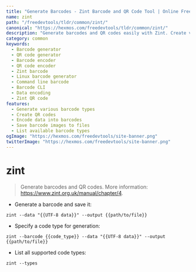 ```yaml
---
title: "Generate Barcodes - Zint Barcode and QR Code Tool | Online Free DevTools by Hexmos"
name: zint
path: "/freedevtools/tldr/common/zint/"
canonical: "https://hexmos.com/freedevtools/tldr/common/zint/"
description: "Generate barcodes and QR codes easily with Zint. Create various barcode types for diverse applications. Free online tool, no registration required."
category: common
keywords:
  - Barcode generator
  - QR code generator
  - Barcode encoder
  - QR code encoder
  - Zint barcode
  - Linux barcode generator
  - Command line barcode
  - Barcode CLI
  - Data encoding
  - Zint QR code
features:
  - Generate various barcode types
  - Create QR codes
  - Encode data into barcodes
  - Save barcode images to files
  - List available barcode types
ogImage: "https://hexmos.com/freedevtools/site-banner.png"
twitterImage: "https://hexmos.com/freedevtools/site-banner.png"
---
```


# zint

> Generate barcodes and QR codes.
> More information: <https://www.zint.org.uk/manual/chapter/4>.

- Generate a barcode and save it:

`zint --data "{{UTF-8 data}}" --output {{path/to/file}}`

- Specify a code type for generation:

`zint --barcode {{code_type}} --data "{{UTF-8 data}}" --output {{path/to/file}}`

- List all supported code types:

`zint --types`
